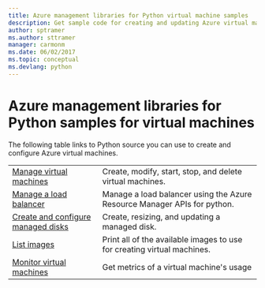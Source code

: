```yaml
---
title: Azure management libraries for Python virtual machine samples
description: Get sample code for creating and updating Azure virtual machines using the Azure management libraries for Python
author: sptramer
ms.author: sttramer
manager: carmonm
ms.date: 06/02/2017
ms.topic: conceptual
ms.devlang: python
---
```


# Azure management libraries for Python samples for virtual machines

The following table links to Python source you can use to create and configure Azure virtual machines.

| || 
|---|---|
| [Manage virtual machines][1] | Create, modify, start, stop, and delete virtual machines. |
| [Manage a load balancer][2] | Manage a load balancer using the Azure Resource Manager APIs for python. |
| [Create and configure managed disks][3] | Create, resizing, and updating a managed disk.|
| [List images][4] | Print all of the available images to use for creating virtual machines.| 
| [Monitor virtual machines][5] |Get metrics of a virtual machine's usage | 

[1]: https://azure.microsoft.com/resources/samples/virtual-machines-python-manage/
[2]: https://azure.microsoft.com/resources/samples/network-python-manage-loadbalancer
[3]: python-sdk-azure-samples-managed-disks.md
[4]: python-sdk-azure-samples-list-images.md
[5]: python-sdk-azure-samples-monitor-vms.md
